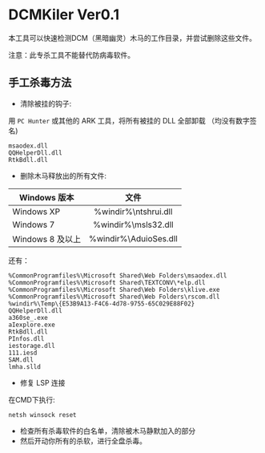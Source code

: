 # DCMKiler Ver0.1
本工具可以快速检测DCM（黑暗幽灵）木马的工作目录，并尝试删除这些文件。

注意：此专杀工具不能替代防病毒软件。

## 手工杀毒方法

* 清除被挂的钩子:

用 `PC Hunter` 或其他的 ARK 工具，将所有被挂的 DLL 全部卸载 （均没有数字签名)
```
msaodex.dll
QQHelperDll.dll
RtkBdll.dll
```

* 删除木马释放出的所有文件:

| Windows 版本     | 文件                 |
| ---------------- |:--------------------:|
| Windows XP       | %windir%\ntshrui.dll |
| Windows 7        | %windir%\msls32.dll  |
| Windows 8 及以上 | %windir%\AduioSes.dll|

还有：
```
%CommonProgramfiles%\Microsoft Shared\Web Folders\msaodex.dll
%CommonProgramfiles%\Microsoft Shared\TEXTCONV\*elp.dll
%CommonProgramfiles%\Microsoft Shared\Web Folders\klive.exe
%CommonProgramfiles%\Microsoft Shared\Web Folders\rscom.dll
%windir%\Temp\{E53B9A13-F4C6-4d78-9755-65C029E88F02}
QQHelperDll.dll
a360se_.exe
aIexplore.exe
RtkBdll.dll
PInfos.dll
iestorage.dll
111.iesd
SAM.dll
lmha.slld
```

* 修复 LSP 连接

在CMD下执行:

`netsh winsock reset`

* 检查所有杀毒软件的白名单，清除被木马静默加入的部分
* 然后开动你所有的杀软，进行全盘杀毒。


